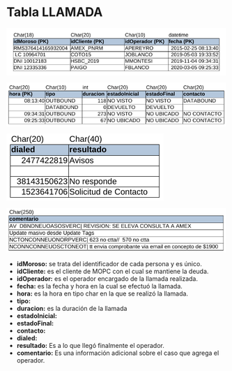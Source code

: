 # Tabla LLAMADA

![tabla_llamada1](./img/llamada/tabla1.png)

![tabla_llamada2](./img/llamada/tabla2.png)

![tabla_llamada3](./img/llamada/tabla3.png)

![tabla_llamada4](./img/llamada/tabla4.png)

* **idMoroso:** se trata del identificador de cada persona y es único.
* **idCliente:** es el cliente de MOPC con el cual se mantiene la deuda.
* **idOperador:** es el operador encargado de la llamada realizada.
* **fecha:** es la fecha y hora en la cual se efectuó la llamada.
* **hora:** es la hora en tipo char en la que se realizó la llamada.
* **tipo:** 
* **duracion:** es la duración de la llamada
* **estadoInicial:** 
* **estadoFinal:**
* **contacto:** 
* **dialed:**
* **resultado:** Es a lo que llegó finalmente el operador.
* **comentario:** Es una información adicional sobre el caso que agrega el operador.